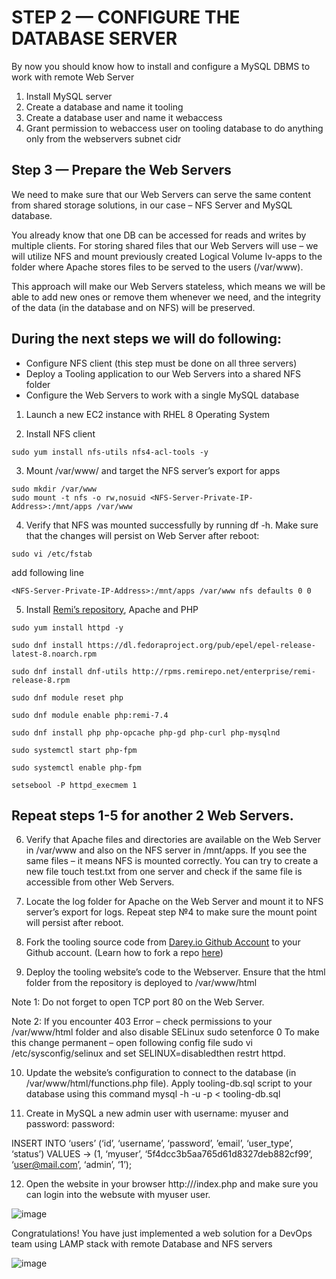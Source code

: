 # STEP 2 — CONFIGURE THE DATABASE SERVER

By now you should know how to install and configure a MySQL DBMS to work with remote Web Server

1. Install MySQL server
2. Create a database and name it tooling
3. Create a database user and name it webaccess
4. Grant permission to webaccess user on tooling database to do anything only from the webservers subnet cidr

## Step 3 — Prepare the Web Servers

We need to make sure that our Web Servers can serve the same content from shared storage solutions, in our case – NFS Server and MySQL
database.

You already know that one DB can be accessed for reads and writes by multiple clients. For storing shared files that our Web Servers
will use – we will utilize NFS and mount previously created Logical Volume lv-apps to the folder where Apache stores files to be served
to the users (/var/www).

This approach will make our Web Servers stateless, which means we will be able to add new ones or remove them whenever we need, and
the integrity of the data (in the database and on NFS) will be preserved.

## During the next steps we will do following:

- Configure NFS client (this step must be done on all three servers)
- Deploy a Tooling application to our Web Servers into a shared NFS folder
- Configure the Web Servers to work with a single MySQL database

1. Launch a new EC2 instance with RHEL 8 Operating System

2. Install NFS client

```
sudo yum install nfs-utils nfs4-acl-tools -y
```

3. Mount /var/www/ and target the NFS server’s export for apps

```
sudo mkdir /var/www
sudo mount -t nfs -o rw,nosuid <NFS-Server-Private-IP-Address>:/mnt/apps /var/www
```

4. Verify that NFS was mounted successfully by running df -h. Make sure that the changes will persist on Web Server after reboot:

```
sudo vi /etc/fstab
```

add following line

```
<NFS-Server-Private-IP-Address>:/mnt/apps /var/www nfs defaults 0 0
```

5. Install [Remi’s repository](http://www.servermom.org/how-to-enable-remi-repo-on-centos-7-6-and-5/2790/), Apache and PHP

```
sudo yum install httpd -y

sudo dnf install https://dl.fedoraproject.org/pub/epel/epel-release-latest-8.noarch.rpm

sudo dnf install dnf-utils http://rpms.remirepo.net/enterprise/remi-release-8.rpm

sudo dnf module reset php

sudo dnf module enable php:remi-7.4

sudo dnf install php php-opcache php-gd php-curl php-mysqlnd

sudo systemctl start php-fpm

sudo systemctl enable php-fpm

setsebool -P httpd_execmem 1
```

## Repeat steps 1-5 for another 2 Web Servers.

6. Verify that Apache files and directories are available on the Web Server in /var/www and also on the NFS server in /mnt/apps.
   If you see the same files – it means NFS is mounted correctly. You can try to create a new file touch test.txt from one server and
   check if the same file is accessible from other Web Servers.

7. Locate the log folder for Apache on the Web Server and mount it to NFS server’s export for logs. Repeat step №4 to make sure
   the mount point will persist after reboot.

8. Fork the tooling source code from [Darey.io Github Account](https://github.com/darey-io/tooling) to your Github account. (Learn how to fork a repo [here](https://youtu.be/f5grYMXbAV0))

9. Deploy the tooling website’s code to the Webserver. Ensure that the html folder from the repository is deployed to /var/www/html

Note 1: Do not forget to open TCP port 80 on the Web Server.

Note 2: If you encounter 403 Error – check permissions to your /var/www/html folder and also disable SELinux sudo setenforce 0
To make this change permanent – open following config file sudo vi /etc/sysconfig/selinux and set SELINUX=disabledthen restrt httpd.

10. Update the website’s configuration to connect to the database (in /var/www/html/functions.php file). Apply tooling-db.sql script
    to your database using this command mysql -h <databse-private-ip> -u <db-username> -p <db-pasword> < tooling-db.sql

11. Create in MySQL a new admin user with username: myuser and password: password:

INSERT INTO ‘users’ (‘id’, ‘username’, ‘password’, ’email’, ‘user_type’, ‘status’) VALUES
-> (1, ‘myuser’, ‘5f4dcc3b5aa765d61d8327deb882cf99’, ‘user@mail.com’, ‘admin’, ‘1’);

12. Open the website in your browser http://<Web-Server-Public-IP-Address-or-Public-DNS-Name>/index.php and make sure you can login
    into the websute with myuser user.

![image]()

Congratulations!
You have just implemented a web solution for a DevOps team using LAMP stack with remote Database and NFS servers

![image]()
